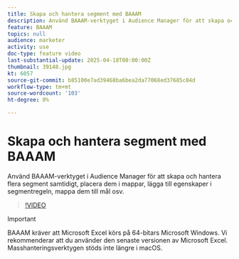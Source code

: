 ```yaml
---
title: Skapa och hantera segment med BAAAM
description: Använd BAAAM-verktyget i Audience Manager för att skapa och hantera flera segment samtidigt, placera dem i mappar, lägga till egenskaper i segmentregeln, mappa dem till mål osv.
feature: BAAAM
topics: null
audience: marketer
activity: use
doc-type: feature video
last-substantial-update: 2025-04-18T00:00:00Z
thumbnail: 39148.jpg
kt: 6057
source-git-commit: b85100e7ad39468ba6bea2da77068ed37685c84d
workflow-type: tm+mt
source-wordcount: '103'
ht-degree: 0%

---
```



# Skapa och hantera segment med BAAAM

Använd BAAAM-verktyget i Audience Manager för att skapa och hantera flera segment samtidigt, placera dem i mappar, lägga till egenskaper i segmentregeln, mappa dem till mål osv.

>[!VIDEO](https://video.tv.adobe.com/v/39148/?quality=12&learn=on)

>[!IMPORTANT]
>
>BAAAM kräver att Microsoft Excel körs på 64-bitars Microsoft Windows. Vi rekommenderar att du använder den senaste versionen av Microsoft Excel. Masshanteringsverktygen stöds inte längre i macOS.
